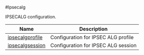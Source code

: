 #Ipsecalg

IPSECALG configuration.


<table><thead><tr><th>Name</th><th>Description</th></tr></thead><tbody><tr><td><a href="../../../configuration/ipsecalg/ipsecalgprofile/ipsecalgprofile">ipsecalgprofile</a></td><td>Configuration for IPSEC ALG profile</td><tr><tr><td><a href="../../../configuration/ipsecalg/ipsecalgsession/ipsecalgsession">ipsecalgsession</a></td><td>Configuration for IPSEC ALG session</td><tr></tbody></table>
